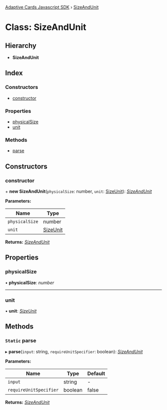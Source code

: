 [Adaptive Cards Javascript SDK](../README.md) › [SizeAndUnit](sizeandunit.md)

# Class: SizeAndUnit

## Hierarchy

* **SizeAndUnit**

## Index

### Constructors

* [constructor](sizeandunit.md#constructor)

### Properties

* [physicalSize](sizeandunit.md#physicalsize)
* [unit](sizeandunit.md#unit)

### Methods

* [parse](sizeandunit.md#static-parse)

## Constructors

###  constructor

\+ **new SizeAndUnit**(`physicalSize`: number, `unit`: [SizeUnit](../enums/sizeunit.md)): *[SizeAndUnit](sizeandunit.md)*

**Parameters:**

Name | Type |
------ | ------ |
`physicalSize` | number |
`unit` | [SizeUnit](../enums/sizeunit.md) |

**Returns:** *[SizeAndUnit](sizeandunit.md)*

## Properties

###  physicalSize

• **physicalSize**: *number*

___

###  unit

• **unit**: *[SizeUnit](../enums/sizeunit.md)*

## Methods

### `Static` parse

▸ **parse**(`input`: string, `requireUnitSpecifier`: boolean): *[SizeAndUnit](sizeandunit.md)*

**Parameters:**

Name | Type | Default |
------ | ------ | ------ |
`input` | string | - |
`requireUnitSpecifier` | boolean | false |

**Returns:** *[SizeAndUnit](sizeandunit.md)*

